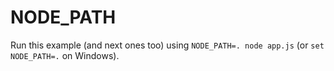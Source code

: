 # NODE_PATH

Run this example (and next ones too) using `NODE_PATH=. node app.js` (or `set NODE_PATH=.` on Windows).
